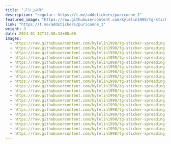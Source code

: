 ```yaml
---
title: "プリコネR"
description: "regular: https://t.me/addstickers/puriconne_1"
featured_image: "https://raw.githubusercontent.com/kylelin1998/tg-sticker-spreading-worldwide-images/main/img/c51c447c-a955-4585-a046-fbfefb3c4f34.jpg"
link: "https://t.me/addstickers/puriconne_1"
weight: 3
date: 2024-01-12T17:58:34+08:00
images:
  - https://raw.githubusercontent.com/kylelin1998/tg-sticker-spreading-worldwide-images/main/img/c51c447c-a955-4585-a046-fbfefb3c4f34.jpg
  - https://raw.githubusercontent.com/kylelin1998/tg-sticker-spreading-worldwide-images/main/img/ac78a617-cb4b-4015-8ac6-2d3185c9b5f5.jpg
  - https://raw.githubusercontent.com/kylelin1998/tg-sticker-spreading-worldwide-images/main/img/55e09c02-ca56-4603-bcb9-133465440f7e.jpg
  - https://raw.githubusercontent.com/kylelin1998/tg-sticker-spreading-worldwide-images/main/img/379d306a-d7c7-41ab-8d1a-95ea742a3485.jpg
  - https://raw.githubusercontent.com/kylelin1998/tg-sticker-spreading-worldwide-images/main/img/777fe6d2-107e-4ec2-869f-fdfdf77225d7.jpg
  - https://raw.githubusercontent.com/kylelin1998/tg-sticker-spreading-worldwide-images/main/img/4087a139-dc88-47c4-a3a3-31effbe17188.jpg
  - https://raw.githubusercontent.com/kylelin1998/tg-sticker-spreading-worldwide-images/main/img/99c5c948-b371-4a9a-8928-458d31f34317.jpg
  - https://raw.githubusercontent.com/kylelin1998/tg-sticker-spreading-worldwide-images/main/img/f8b844fa-c322-4f79-9c30-d6aa198f5ece.jpg
  - https://raw.githubusercontent.com/kylelin1998/tg-sticker-spreading-worldwide-images/main/img/453b43d2-cc43-49f7-b7bd-950a08733204.jpg
  - https://raw.githubusercontent.com/kylelin1998/tg-sticker-spreading-worldwide-images/main/img/43728fe9-054e-4e5a-b44f-9d7e371827be.jpg
  - https://raw.githubusercontent.com/kylelin1998/tg-sticker-spreading-worldwide-images/main/img/de05078c-2ac8-48d8-af56-32e17c35b381.jpg
  - https://raw.githubusercontent.com/kylelin1998/tg-sticker-spreading-worldwide-images/main/img/05408eca-0e70-49cd-a28c-6a91ed567377.jpg
  - https://raw.githubusercontent.com/kylelin1998/tg-sticker-spreading-worldwide-images/main/img/e2e00edb-2c01-40c0-87c2-d1706e02cd60.jpg
  - https://raw.githubusercontent.com/kylelin1998/tg-sticker-spreading-worldwide-images/main/img/a2420f60-544e-4277-97f9-c6918c046a07.jpg
  - https://raw.githubusercontent.com/kylelin1998/tg-sticker-spreading-worldwide-images/main/img/bdf7bee9-7746-40e2-821b-8a1916cadf0c.jpg
  - https://raw.githubusercontent.com/kylelin1998/tg-sticker-spreading-worldwide-images/main/img/f4cced38-d24e-49f5-bc31-745a88b93e95.jpg
  - https://raw.githubusercontent.com/kylelin1998/tg-sticker-spreading-worldwide-images/main/img/55e2acc8-cdcb-4dfc-a1b1-53ee628be1ab.jpg
  - https://raw.githubusercontent.com/kylelin1998/tg-sticker-spreading-worldwide-images/main/img/5a6d36cb-c033-48dd-9b24-e61921c05cf2.jpg
  - https://raw.githubusercontent.com/kylelin1998/tg-sticker-spreading-worldwide-images/main/img/3bce9630-09e1-4a42-a7c9-4bcd2785e52a.jpg
  - https://raw.githubusercontent.com/kylelin1998/tg-sticker-spreading-worldwide-images/main/img/357ab958-562c-4423-ae90-6d431d171b43.jpg
---
```


